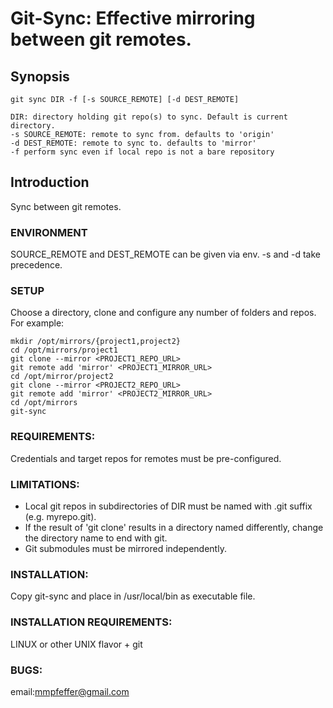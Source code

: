 # Git-Sync: Effective mirroring between git remotes.

## Synopsis
```
git sync DIR -f [-s SOURCE_REMOTE] [-d DEST_REMOTE]

DIR: directory holding git repo(s) to sync. Default is current directory.
-s SOURCE_REMOTE: remote to sync from. defaults to 'origin'
-d DEST_REMOTE: remote to sync to. defaults to 'mirror'
-f perform sync even if local repo is not a bare repository

```

## Introduction
Sync between git remotes.

### ENVIRONMENT
SOURCE_REMOTE and DEST_REMOTE can be given via env. -s and -d take precedence.

### SETUP
Choose a directory, clone and configure any number of folders and repos. For example:
```
mkdir /opt/mirrors/{project1,project2}
cd /opt/mirrors/project1
git clone --mirror <PROJECT1_REPO_URL>
git remote add 'mirror' <PROJECT1_MIRROR_URL>
cd /opt/mirror/project2
git clone --mirror <PROJECT2_REPO_URL>
git remote add 'mirror' <PROJECT2_MIRROR_URL>
cd /opt/mirrors
git-sync
```

### REQUIREMENTS:
Credentials and target repos for remotes must be pre-configured.

### LIMITATIONS:
- Local git repos in subdirectories of DIR must be named with .git suffix (e.g. myrepo.git).
- If the result of 'git clone' results in a directory named differently, change the directory
name to end with git.
- Git submodules must be mirrored independently.

### INSTALLATION:
Copy git-sync and place in /usr/local/bin as executable file.

### INSTALLATION REQUIREMENTS:
LINUX or other UNIX flavor + git

### BUGS:
email:mmpfeffer@gmail.com

